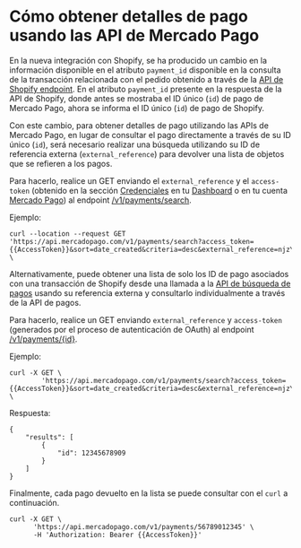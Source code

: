 # Cómo obtener detalles de pago usando las API de Mercado Pago

En la nueva integración con Shopify, se ha producido un cambio en la información disponible en el atributo `payment_id` disponible en la consulta de la transacción relacionada con el pedido obtenido a través de la [API de Shopify endpoint](https://shopify.dev/docs/api/admin-rest/2023-04/resources/transaction). En el atributo `payment_id` presente en la respuesta de la API de Shopify, donde antes se mostraba el ID único (`id`) de pago de Mercado Pago, ahora se informa el ID único (`id`) de pago de Shopify.

Con este cambio, para obtener detalles de pago utilizando las APIs de Mercado Pago, en lugar de consultar el pago directamente a través de su ID único (`id`), será necesario realizar una búsqueda utilizando su ID de referencia externa (`external_reference`) para devolver una lista de objetos que se refieren a los pagos.

Para hacerlo, realice un GET enviando el `external_reference` y el `access-token` (obtenido en la sección [Credenciales](/developers/es/docs/shopify/additional-content/credentials) en tu [Dashboard](https://www.mercadopago.com/developers/panel/app) o en tu cuenta [Mercado Pago](https://www.mercadopago[FAKER][URL][DOMAIN]/settings/account/credentials)) al endpoint [/v1/payments/search](/developers/es/reference/payments/_payments_search/get). 

Ejemplo:

```curl
curl --location --request GET 'https://api.mercadopago.com/v1/payments/search?access_token={{AccessToken}}&sort=date_created&criteria=desc&external_reference=njzY7fKb5HH5TgYwXO6jsh2xp&status=approved' \
```

Alternativamente, puede obtener una lista de solo los ID de pago asociados con una transacción de Shopify desde una llamada a la [API de búsqueda de pagos](/developers/es/reference/payments/_payments_search/get) usando su referencia externa y consultarlo individualmente a través de la API de pagos. 

Para hacerlo, realice un GET enviando `external_reference` y `access-token` (generados por el proceso de autenticación de OAuth) al endpoint [/v1/payments/{id}](/developers/es/reference/payments/_payments/post).

Ejemplo:

```curl
curl -X GET \
        'https://api.mercadopago.com/v1/payments/search?access_token={{AccessToken}}&sort=date_created&criteria=desc&external_reference=njzY7fKb5HH5TgYwXO6jsh2xp&status=approved&attributes=results.id' \
```

Respuesta:

```response
{
    "results": [
        {
            "id": 12345678909
        }
    ]
}
```

Finalmente, cada pago devuelto en la lista se puede consultar con el `curl` a continuación.

```curl
curl -X GET \
      'https://api.mercadopago.com/v1/payments/56789012345' \
      -H 'Authorization: Bearer {{AccessToken}}'
```